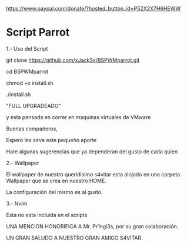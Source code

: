 https://www.paypal.com/donate/?hosted_button_id=P52X2X7H6HEWW

# Script Parrot

1.- Uso del Script

git clone https://github.com/xJackSx/BSPWMparrot.git

cd BSPWMparrot

chmod +x install.sh

./install.sh

"FULL UPGRADEADO"

y esta pensada en correr en maquinas virtuales de VMware

Buenas compañeros,

Espero les sirva este pequeño aporte

Hare algunas sugerencias que ya dependeran del gusto de cada quien

2.- Wallpaper

El wallpaper de nuestro queridisimo s4vitar esta alojado en una carpeta Wallpaper que se crea en nuestro HOME.

La configuración del mismo es al gusto.

3.- Nvim

Esta no esta incluida en el scripts

UNA MENCION HONORIFICA A Mr. Pr1ngl3s, por su gran colaboración.

UN GRAN SALUDO A NUESTRO GRAN AMIGO S4VITAR.
